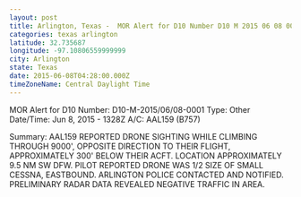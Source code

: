 ```yaml
---
layout: post
title: Arlington, Texas -  MOR Alert for D10 Number D10 M 2015 06 08 0001 Type Other Date
categories: texas arlington
latitude: 32.735687
longitude: -97.10806559999999
city: Arlington
state: Texas
date: 2015-06-08T04:28:00.000Z
timeZoneName: Central Daylight Time
---
```











MOR Alert for D10
Number: D10-M-2015/06/08-0001
Type: Other
Date/Time: Jun 8, 2015 - 1328Z
A/C: AAL159 (B757)

Summary: AAL159 REPORTED DRONE SIGHTING WHILE CLIMBING THROUGH 9000', OPPOSITE DIRECTION TO THEIR FLIGHT, APPROXIMATELY 300' BELOW THEIR ACFT. LOCATION APPROXIMATELY 9.5 NM SW DFW. PILOT REPORTED DRONE WAS 1/2 SIZE OF SMALL CESSNA, EASTBOUND. ARLINGTON POLICE CONTACTED AND NOTIFIED. PRELIMINARY RADAR DATA REVEALED NEGATIVE TRAFFIC IN AREA. 
